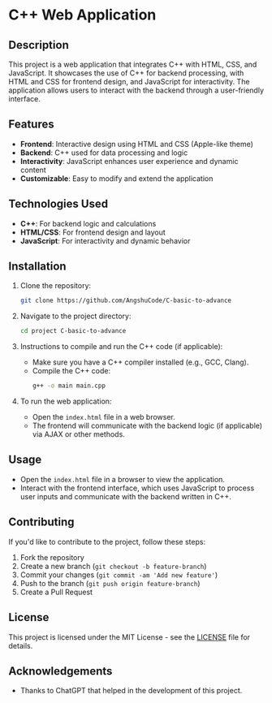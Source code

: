 # C++ Web Application

## Description
This project is a web application that integrates C++ with HTML, CSS, and JavaScript. It showcases the use of C++ for backend processing, with HTML and CSS for frontend design, and JavaScript for interactivity. The application allows users to interact with the backend through a user-friendly interface.

## Features
- **Frontend**: Interactive design using HTML and CSS (Apple-like theme)
- **Backend**: C++ used for data processing and logic
- **Interactivity**: JavaScript enhances user experience and dynamic content
- **Customizable**: Easy to modify and extend the application

## Technologies Used
- **C++**: For backend logic and calculations
- **HTML/CSS**: For frontend design and layout
- **JavaScript**: For interactivity and dynamic behavior

## Installation

1. Clone the repository:
    ```bash
    git clone https://github.com/AngshuCode/C-basic-to-advance
    ```

2. Navigate to the project directory:
    ```bash
    cd project C-basic-to-advance
    ```

3. Instructions to compile and run the C++ code (if applicable):
    - Make sure you have a C++ compiler installed (e.g., GCC, Clang).
    - Compile the C++ code:
      ```bash
      g++ -o main main.cpp
      ```

4. To run the web application:
    - Open the `index.html` file in a web browser.
    - The frontend will communicate with the backend logic (if applicable) via AJAX or other methods.

## Usage
- Open the `index.html` file in a browser to view the application.
- Interact with the frontend interface, which uses JavaScript to process user inputs and communicate with the backend written in C++.

## Contributing
If you'd like to contribute to the project, follow these steps:

1. Fork the repository
2. Create a new branch (`git checkout -b feature-branch`)
3. Commit your changes (`git commit -am 'Add new feature'`)
4. Push to the branch (`git push origin feature-branch`)
5. Create a Pull Request

## License

This project is licensed under the MIT License - see the [LICENSE](LICENSE) file for details.

## Acknowledgements
- Thanks to ChatGPT that helped in the development of this project.
